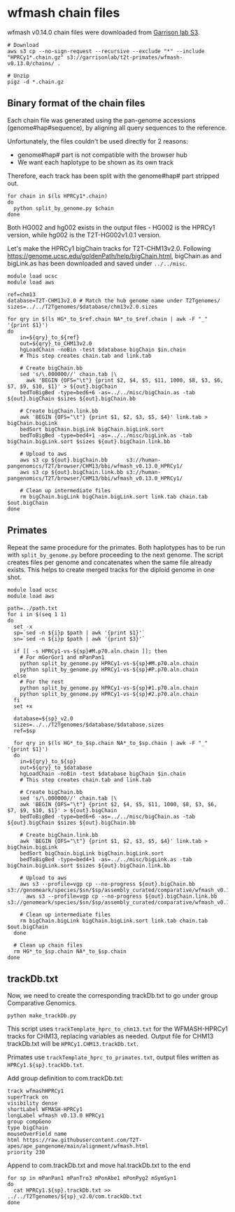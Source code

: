 # wfmash chain files

wfmash v0.14.0 chain files were downloaded from [Garrison lab S3](https://garrisonlab.s3.amazonaws.com/index.html?prefix=t2t-primates/wfmash-v0.13.0/chains/).

```shell
# Download
aws s3 cp --no-sign-request --recursive --exclude "*" --include "HPRCy1*.chain.gz" s3://garrisonlab/t2t-primates/wfmash-v0.13.0/chains/ .

# Unzip
pigz -d *.chain.gz
```

## Binary format of the chain files
Each chain file was generated using the pan-genome accessions (genome#hap#sequence), by aligning all query sequences to the reference.

Unfortunately, the files couldn't be used directly for 2 reasons:
  * genome#hap# part is not compatible with the browser hub
  * We want each haplotype to be shown as its own track

Therefore, each track has been split with the genome#hap# part stripped out.

```shell
for chain in $(ls HPRCy1*.chain)
do
  python split_by_genome.py $chain
done
```

Both HG002 and hg002 exists in the output files - HG002 is the HPRCy1 version, while hg002 is the T2T-HG002v1.0.1 version.

Let's make the HPRCy1 bigChain tracks for T2T-CHM13v2.0. Following https://genome.ucsc.edu/goldenPath/help/bigChain.html, bigChain.as and bigLink.as has been downloaded and saved under `../../misc`.

```shell
module load ucsc
module load aws

ref=chm13
database=T2T-CHM13v2.0 # Match the hub genome name under T2Tgenomes/
sizes=../../T2Tgenomes/$database/chm13v2.0.sizes

for qry in $(ls HG*_to_$ref.chain NA*_to_$ref.chain | awk -F "_" '{print $1}')
do
	in=${qry}_to_${ref}
	out=${qry}_to_CHM13v2.0
	hgLoadChain -noBin -test $database bigChain $in.chain
	# This step creates chain.tab and link.tab

	# Create bigChain.bb
	sed 's/\.000000//' chain.tab |\
	  awk 'BEGIN {OFS="\t"} {print $2, $4, $5, $11, 1000, $8, $3, $6, $7, $9, $10, $1}' > ${out}.bigChain
	bedToBigBed -type=bed6+6 -as=../../misc/bigChain.as -tab ${out}.bigChain $sizes ${out}.bigChain.bb

	# Create bigChain.link.bb
	awk 'BEGIN {OFS="\t"} {print $1, $2, $3, $5, $4}' link.tab > bigChain.bigLink
	bedSort bigChain.bigLink bigChain.bigLink.sort
	bedToBigBed -type=bed4+1 -as=../../misc/bigLink.as -tab bigChain.bigLink.sort $sizes ${out}.bigChain.link.bb

	# Upload to aws
	aws s3 cp ${out}.bigChain.bb      s3://human-pangenomics/T2T/browser/CHM13/bbi/wfmash_v0.13.0_HPRCy1/
	aws s3 cp ${out}.bigChain.link.bb s3://human-pangenomics/T2T/browser/CHM13/bbi/wfmash_v0.13.0_HPRCy1/

	# Clean up intermediate files
	rm bigChain.bigLink bigChain.bigLink.sort link.tab chain.tab $out.bigChain
done
```

## Primates
Repeat the same procedure for the primates. Both haplotypes has to be run with `split_by_genome.py` before proceeding to the next genome. The script creates files per genome and concatenates when the same file already exists. This helps to create merged tracks for the diploid genome in one shot.

```shell
module load ucsc
module load aws

path=../path.txt
for i in $(seq 1 1)
do
  set -x
  sp=`sed -n ${i}p $path | awk '{print $1}'`
  sn=`sed -n ${i}p $path | awk '{print $3}'`

  if [[ -s HPRCy1-vs-${sp}#M.p70.aln.chain ]]; then
    # For mGorGor1 and mPanPan1
    python split_by_genome.py HPRCy1-vs-${sp}#M.p70.aln.chain
    python split_by_genome.py HPRCy1-vs-${sp}#P.p70.aln.chain
  else
    # For the rest
    python split_by_genome.py HPRCy1-vs-${sp}#1.p70.aln.chain
    python split_by_genome.py HPRCy1-vs-${sp}#2.p70.aln.chain
  fi
  set +x

  database=${sp}_v2.0
  sizes=../../T2Tgenomes/$database/$database.sizes
  ref=$sp

  for qry in $(ls HG*_to_$sp.chain NA*_to_$sp.chain | awk -F "_" '{print $1}')
  do
    in=${qry}_to_${sp}
    out=${qry}_to_$database
    hgLoadChain -noBin -test $database bigChain $in.chain
    # This step creates chain.tab and link.tab

    # Create bigChain.bb
    sed 's/\.000000//' chain.tab |\
    awk 'BEGIN {OFS="\t"} {print $2, $4, $5, $11, 1000, $8, $3, $6, $7, $9, $10, $1}' > ${out}.bigChain
    bedToBigBed -type=bed6+6 -as=../../misc/bigChain.as -tab ${out}.bigChain $sizes ${out}.bigChain.bb

    # Create bigChain.link.bb
    awk 'BEGIN {OFS="\t"} {print $1, $2, $3, $5, $4}' link.tab > bigChain.bigLink
    bedSort bigChain.bigLink bigChain.bigLink.sort
    bedToBigBed -type=bed4+1 -as=../../misc/bigLink.as -tab bigChain.bigLink.sort $sizes ${out}.bigChain.link.bb

    # Upload to aws
    aws s3 --profile=vgp cp --no-progress ${out}.bigChain.bb s3://genomeark/species/$sn/$sp/assembly_curated/comparative/wfmash_v0.13.0_HPRCy1/${out}.bigChain.bb
	  aws s3 --profile=vgp cp --no-progress ${out}.bigChain.link.bb s3://genomeark/species/$sn/$sp/assembly_curated/comparative/wfmash_v0.13.0_HPRCy1/${out}.bigChain.link.bb

    # Clean up intermediate files
    rm bigChain.bigLink bigChain.bigLink.sort link.tab chain.tab $out.bigChain
  done

  # Clean up chain files
  rm HG*_to_$sp.chain NA*_to_$sp.chain
done
```

## trackDb.txt
Now, we need to create the corresponding trackDb.txt to go under group Comparative Genomics.
```shell
python make_trackDb.py
```
This script uses `trackTemplate_hprc_to_chm13.txt` for the WFMASH-HPRCy1 tracks for CHM13, replacing variables as needed.
Output file for CHM13 trackDb.txt will be `HPRCy1.CHM13.trackDb.txt`.

Primates use `trackTemplate_hprc_to_primates.txt`, output files written as `HPRCy1.${sp}.trackDb.txt`.

Add group definition to com.trackDb.txt:
```
track wfmashHPRCy1
superTrack on
visibility dense
shortLabel WFMASH-HPRCy1
longLabel wfmash v0.13.0 HPRCy1
group compGeno
type bigChain
mouseOverField name
html https://raw.githubusercontent.com/T2T-apes/ape_pangenome/main/alignment/wfmash.html
priority 230
```

Append to com.trackDb.txt and move hal.trackDb.txt to the end
```shell
for sp in mPanPan1 mPanTro3 mPonAbe1 mPonPyg2 mSymSyn1
do
  cat HPRCy1.${sp}.trackDb.txt >> ../../T2Tgenomes/${sp}_v2.0/com.trackDb.txt
done
```